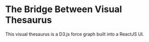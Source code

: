 # The Bridge Between Visual Thesaurus
This visual thesaurus is a D3.js force graph built into a ReactJS UI. 